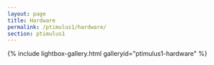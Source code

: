 ```yaml
---
layout: page
title: Hardware
permalink: /ptimulus1/hardware/
section: ptimulus1
---
```


{% include lightbox-gallery.html galleryid="ptimulus1-hardware" %}
